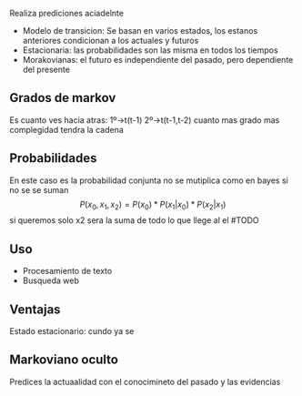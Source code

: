 Realiza prediciones aciadelnte 
- Modelo de transicion: Se basan en varios estados,  los estanos anteriores condicionan a los actuales y futuros 
- Estacionaria: las probabilidades son las misma en todos los tiempos
- Morakovianas: el futuro es independiente del pasado, pero dependiente del presente

## Grados de markov
Es cuanto ves hacia atras:
1º->t(t-1)
2º->t(t-1,t-2)
cuanto mas grado mas complegidad tendra la cadena

## Probabilidades
En este caso es la probabilidad conjunta no se mutiplica como en bayes si no se se suman
$$P(x_0, x_1, x_2)= P(x_0) * P(x_1|x_0)* P(x_2|x_1)$$
si queremos solo x2 sera la suma de todo lo que llege al el #TODO

## Uso
- Procesamiento de texto
- Busqueda web

## Ventajas
Estado estacionario: cundo ya se 

## Markoviano oculto
Predices la actuaalidad con el conocimineto del pasado y las evidencias
